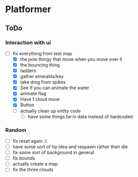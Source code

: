 # Platformer

## ToDo

### Interaction with ui
- [ ] fix everything from test map
    - [x] the pole thingy that move when you move over it
    - [x] the bouncing thing
    - [x] ladders
    - [x] gather emeralds/key
    - [x] take dmg from spikes
    - [x] See if you can animate the water
    - [x] animate flag
    - [x] Have 1 cloud move
    - [x] Button
    - [ ] actually clean up entity code
        - [ ] have some things be in data instead of hardcoded
### Random
- [ ] fix reset again :)
- [ ] have some sort of hp idea and respawn rather then die
- [ ] fix some sort of background in general
- [ ] fix bounds
- [ ] actually create a map
- [ ] fix the three clouds
